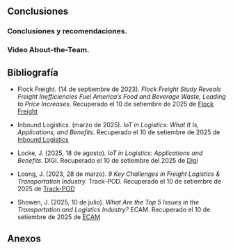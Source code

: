 ## Conclusiones
### Conclusiones y recomendaciones.
### Video About-the-Team.
## Bibliografía
- Flock Freight. (14 de septiembre de 2023). *Flock Freight Study Reveals Freight Inefficiencies Fuel America’s Food and Beverage Waste, Leading to Price Increases.* Recuperado el 10 de setiembre de 2025 de [Flock Freight](https://www.flockfreight.com/company/press-releases/flock-freight-study-reveals-freight-inefficiencies-fuel-americas-food-and-beverage-waste-leading-to-price-increases)  

- Inbound Logistics. (marzo de 2025). *IoT in Logistics: What It Is, Applications, and Benefits.* Recuperado el 10 de setiembre de 2025 de [Inbound Logistics](https://www.inboundlogistics.com/articles/iot-in-logistics/)  

- Locke, J. (2025, 18 de agosto). *IoT in Logistics: Applications and Benefits.* DIGI. Recuperado el 10 de setiembre del 2025 de [Digi](https://www.digi.com/blog/post/iot-in-logistics?utm_source)  

- Loong, J. (2023, 28 de marzo). *9 Key Challenges in Freight Logistics & Transportation Industry.* Track-POD. Recuperado el 10 de setiembre de 2025 de [Track-POD](https://www.track-pod.com/blog/freight-logistics-challenges/)  

- Showen, J. (2025, 10 de julio). *What Are the Top 5 Issues in the Transportation and Logistics Industry?* ECAM. Recuperado el 10 de setiembre de 2025 de [ECAM](https://ecam.com/security-blog/what-are-the-top-5-issues-in-the-transportation-and-logistics-industry) 
## Anexos